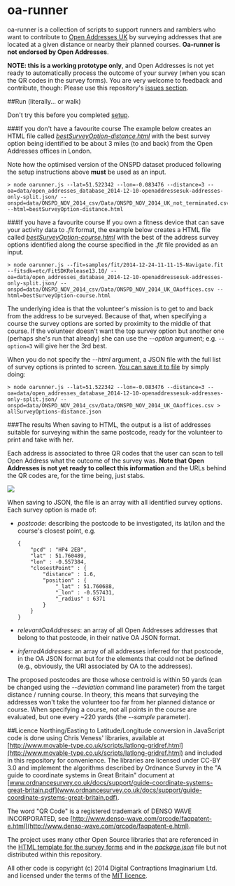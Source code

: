oa-runner
=========

oa-runner is a collection of scripts to support runners and ramblers who want to contribute to [Open Addresses UK](http://openaddressesuk.org) by surveying addresses that are located at a given distance or nearby their planned courses. **Oa-runner is not endorsed by Open Addresses**.

**NOTE: this is a working prototype only**, and Open Addresses is not yet ready to automatically process the outcome of your survey (when you scan the QR codes in the survey forms). You are very welcome to feedback and contribute, though: Please use this repository's [issues section](https://github.com/Digital-Contraptions-Imaginarium/oa-runner/issues).

##Run (literally... or walk)

Don't try this before you completed [setup](https://github.com/Digital-Contraptions-Imaginarium/oa-runner/blob/master/docs/setup.md).

###If you don't have a favourite course
The example below creates an HTML file called [*bestSurveyOption-distance.html*](samples/html/bestSurveyOption-distance.html) with the best survey option being identified to be about 3 miles (to and back) from the Open Addresses offices in London.

Note how the optimised version of the ONSPD dataset produced following the setup instructions above **must** be used as an input.

```
> node oarunner.js --lat=51.522342 --lon=-0.083476 --distance=3 --oa=data/open_addresses_database_2014-12-10-openaddressesuk-addresses-only-split.json/ --onspd=data/ONSPD_NOV_2014_csv/Data/ONSPD_NOV_2014_UK_not_terminated.csv --html=bestSurveyOption-distance.html
```

###If you have a favourite course
If you own a fitness device that can save your activity data to *.fit* format, the example below creates a HTML file called [*bestSurveyOption-course.html*](samples/html/bestSurveyOption-course.html) with the best of the address survey options identified along the course specified in the *.fit* file provided as an input.

```
> node oarunner.js --fit=samples/fit/2014-12-24-11-11-15-Navigate.fit --fitsdk=etc/FitSDKRelease13.10/ --oa=data/open_addresses_database_2014-12-10-openaddressesuk-addresses-only-split.json/ --onspd=data/ONSPD_NOV_2014_csv/Data/ONSPD_NOV_2014_UK_OAoffices.csv --html=bestSurveyOption-course.html
```

The underlying idea is that the volunteer's mission is to get to and back from the address to be surveyed. Because of that, when specifying a course the survey options are sorted by proximity to the middle of that course. If the volunteer doesn't want the top survey option but another one (perhaps she's run that already) she can use the *--option* argument; e.g. ```--option=3``` will give her the 3rd best.

When you do not specify the *--html* argument, a JSON file with the full list of survey options is printed to screen. [You can save it to file](samples/json/allSurveyOptions-distance.json) by simply doing:

```
> node oarunner.js --lat=51.522342 --lon=-0.083476 --distance=3 --oa=data/open_addresses_database_2014-12-10-openaddressesuk-addresses-only-split.json/ --onspd=data/ONSPD_NOV_2014_csv/Data/ONSPD_NOV_2014_UK_OAoffices.csv > allSurveyOptions-distance.json
```

###The results
When saving to HTML, the output is a list of addresses suitable for surveying within the same postcode, ready for the volunteer to print and take with her.

Each address is associated to three QR codes that the user can scan to tell Open Address what the outcome of the survey was. **Note that Open Addresses is not yet ready to collect this information** and the URLs behind the QR codes are, for the time being, just stabs.

![](https://pbs.twimg.com/media/B573PoUIMAA_Qf2.jpg)

When saving to JSON, the file is an array with all identified survey options. Each survey option is made of:

- *postcode*: describing the postcode to be investigated, its lat/lon and the course's closest point, e.g.

	```
	{
		"pcd" : "HP4 2EB",
		"lat" : 51.760489,
		"lon" : -0.557384,
		"closestPoint" : {
			"distance" : 1.6,
			"position" : {
				"_lat" : 51.760688,
				"_lon" : -0.557431,
				"_radius" : 6371
			}
		}
	}
	```

- *relevantOaAddresses*: an array of all Open Addresses addresses that belong to that postcode, in their native OA JSON format.

- *inferredAddresses*: an array of all addresses inferred for that postcode, in the OA JSON format but for the elements that could not be defined (e.g., obviously, the URI associated by OA to the addresses).

The proposed postcodes are those whose centroid is within 50 yards (can be changed using the *--deviation* command line parameter) from the target distance / running course. In theory, this means that surveying the addresses won't take the volunteer too far from her planned distance or course. When specifying a course, not all points in the course are evaluated, but one every ~220 yards (the *--sample* parameter).

##Licence
Northing/Easting to Latitude/Longitude conversion in JavaScript code is done using Chris Veness' libraries, available at [http://www.movable-type.co.uk/scripts/latlong-gridref.html](http://www.movable-type.co.uk/scripts/latlong-gridref.html) and included in this repository for convenience. The libraries are licensed under CC-BY 3.0 and implement the algorithms described by Ordnance Survey in the "A guide to coordinate systems in Great Britain" document at [www.ordnancesurvey.co.uk/docs/support/guide-coordinate-systems-great-britain.pdf](www.ordnancesurvey.co.uk/docs/support/guide-coordinate-systems-great-britain.pdf).

The word "QR Code" is a registered trademark of DENSO WAVE INCORPORATED, see [http://www.denso-wave.com/qrcode/faqpatent-e.html](http://www.denso-wave.com/qrcode/faqpatent-e.html).

The project uses many other Open Source libraries that are referenced in the [HTML template for the survey forms](lib/html/index.html) and in the [*package.json*]([package.json]) file but not distributed within this repository.

All other code is copyright (c) 2014 Digital Contraptions Imaginarium Ltd. and licensed under the terms of the [MIT licence](LICENCE.md).
